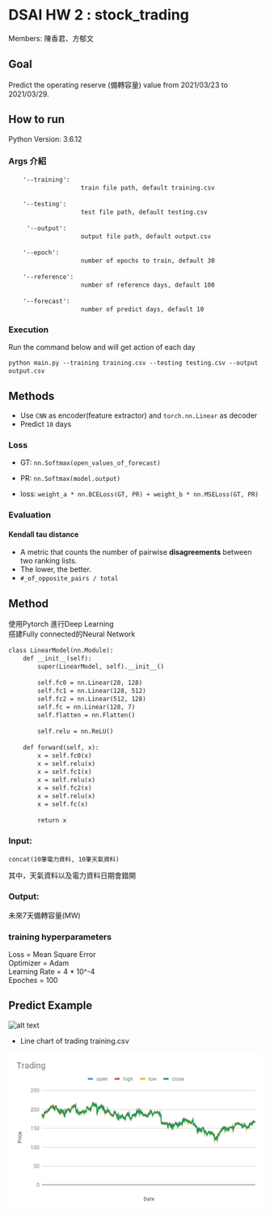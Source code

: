 # DSAI HW 2 : stock_trading
Members: 陳香君、方郁文

## Goal 
Predict the operating reserve (備轉容量) value from 2021/03/23 to 2021/03/29.

## How to run
Python Version: 3.6.12
### Args 介紹
```
    '--training':
                    train file path, default training.csv

    '--testing':
                    test file path, default testing.csv
                    
     '--output':
                    output file path, default output.csv

    '--epoch':
                    number of epochs to train, default 30
                       
    '--reference':
                    number of reference days, default 100

    '--forecast':
                    number of predict days, default 10
```
### Execution

Run the command below and will get action of each day

```
python main.py --training training.csv --testing testing.csv --output output.csv
```

## Methods

- Use `CNN` as encoder(feature extractor) and `torch.nn.Linear` as decoder
- Predict `10` days 

### Loss

- GT: `nn.Softmax(open_values_of_forecast)`
- PR: `nn.Softmax(model.output)`

- loss: `weight_a * nn.BCELoss(GT, PR) + weight_b * nn.MSELoss(GT, PR)`

### Evaluation

#### Kendall tau distance
-  A metric that counts the number of pairwise **disagreements** between two ranking lists.
-  The lower, the better.
-  `#_of_opposite_pairs / total`


## Method
使用Pytorch 進行Deep Learning<br>
搭建Fully connected的Neural Network<br>
```
class LinearModel(nn.Module):
    def __init__(self):
        super(LinearModel, self).__init__()

        self.fc0 = nn.Linear(20, 128)
        self.fc1 = nn.Linear(128, 512)
        self.fc2 = nn.Linear(512, 128)
        self.fc = nn.Linear(128, 7)
        self.flatten = nn.Flatten()

        self.relu = nn.ReLU()

    def forward(self, x):
        x = self.fc0(x)
        x = self.relu(x)
        x = self.fc1(x)
        x = self.relu(x)
        x = self.fc2(x)
        x = self.relu(x)
        x = self.fc(x)

        return x
```

### Input: 
```
concat(10筆電力資料, 10筆天氣資料) 
```
其中，天氣資料以及電力資料日期會錯開
### Output:
未來7天備轉容量(MW)

### training hyperparameters
Loss = Mean Square Error<br>
Optimizer = Adam<br>
Learning Rate = 4 * 10^-4<br>
Epoches = 100<br>

## Predict Example
![alt text](train_result/fit_result.png)


- Line chart of trading training.csv

![](Trading.png)
